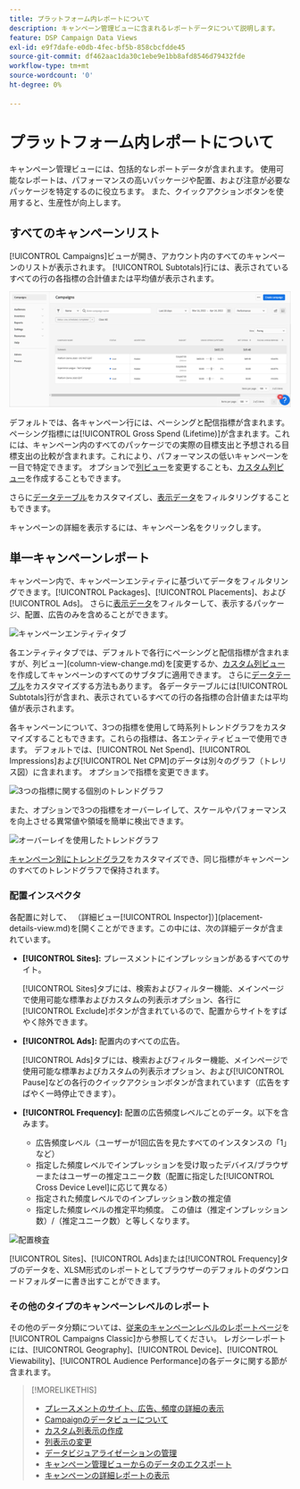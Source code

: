 ```yaml
---
title: プラットフォーム内レポートについて
description: キャンペーン管理ビューに含まれるレポートデータについて説明します。
feature: DSP Campaign Data Views
exl-id: e9f7dafe-e0db-4fec-bf5b-858cbcfdde45
source-git-commit: df462aac1da30c1ebe9e1bb8afd8546d79432fde
workflow-type: tm+mt
source-wordcount: '0'
ht-degree: 0%

---
```


# プラットフォーム内レポートについて

<!-- rename "About Performance Reports in Campaign Management Views?" -->
キャンペーン管理ビューには、包括的なレポートデータが含まれます。 使用可能なレポートは、パフォーマンスの高いパッケージや配置、および注意が必要なパッケージを特定するのに役立ちます。 また、クイックアクションボタンを使用すると、生産性が向上します。

## すべてのキャンペーンリスト

[!UICONTROL Campaigns]ビューが開き、アカウント内のすべてのキャンペーンのリストが表示されます。 [!UICONTROL Subtotals]行には、表示されているすべての行の各指標の合計値または平均値が表示されます。

![キャンペーンリスト](/help/dsp/assets/campaigns-list.png)

デフォルトでは、各キャンペーン行には、ペーシングと配信指標が含まれます。 ペーシング指標には[!UICONTROL Gross Spend (Lifetime)]が含まれます。これには、キャンペーン内のすべてのパッケージでの実際の目標支出と予想される目標支出の比較が含まれます。これにより、パフォーマンスの低いキャンペーンを一目で特定できます。 オプションで[列ビュー](column-view-change.md)を変更することも、[カスタム列ビュー](column-view-create.md)を作成することもできます。

さらに[データテーブル](campaign-data-views-about.md)をカスタマイズし、[表示データ](campaign-data-filter.md)をフィルタリングすることもできます。

キャンペーンの詳細を表示するには、キャンペーン名をクリックします。

## 単一キャンペーンレポート

キャンペーン内で、キャンペーンエンティティに基づいてデータをフィルタリングできます。[!UICONTROL Packages]、[!UICONTROL Placements]、および[!UICONTROL Ads]。 さらに[表示データ](campaign-data-filter.md)をフィルターして、表示するパッケージ、配置、広告のみを含めることができます。

![キャンペーンエンティティタブ](/help/dsp/assets/campaign-subtabs.png)

各エンティティタブでは、デフォルトで各行にペーシングと配信指標が含まれますが、列ビュー](column-view-change.md)を[変更するか、[カスタム列ビュー](column-view-create.md)を作成してキャンペーンのすべてのサブタブに適用できます。 さらに[データテーブル](campaign-data-views-about.md)をカスタマイズする方法もあります。 各データテーブルには[!UICONTROL Subtotals]行が含まれ、表示されているすべての行の各指標の合計値または平均値が表示されます。

各キャンペーンについて、3つの指標を使用して時系列トレンドグラフをカスタマイズすることもできます。これらの指標は、各エンティティビューで使用できます。 デフォルトでは、[!UICONTROL Net Spend]、[!UICONTROL Impressions]および[!UICONTROL Net CPM]のデータは別々のグラフ（トレリス図）に含まれます。 オプションで指標を変更できます。

![3つの指標に関する個別のトレンドグラフ](/help/dsp/assets/trend-chart-separate.png)

また、オプションで3つの指標をオーバーレイして、スケールやパフォーマンスを向上させる異常値や領域を簡単に検出できます。

![オーバーレイを使用したトレンドグラフ](/help/dsp/assets/trend-chart.png)

[キャンペーン別にトレンドグラフ](campaign-data-visualization-manage.md)をカスタマイズでき、同じ指標がキャンペーンのすべてのトレンドグラフで保持されます。

### 配置インスペクタ

各配置に対して、 （詳細ビュー[!UICONTROL Inspector]）](placement-details-view.md)を[開くことができます。この中には、次の詳細データが含まれています。

* **[!UICONTROL Sites]:** プレースメントにインプレッションがあるすべてのサイト。

   [!UICONTROL Sites]タブには、検索およびフィルター機能、メインページで使用可能な標準およびカスタムの列表示オプション、各行に[!UICONTROL Exclude]ボタンが含まれているので、配置からサイトをすばやく除外できます。

* **[!UICONTROL Ads]:** 配置内のすべての広告。

   [!UICONTROL Ads]タブには、検索およびフィルター機能、メインページで使用可能な標準およびカスタムの列表示オプション、および[!UICONTROL Pause]などの各行のクイックアクションボタンが含まれています（広告をすばやく一時停止できます）。

* **[!UICONTROL Frequency]:** 配置の広告頻度レベルごとのデータ。以下を含みます。
   * 広告頻度レベル（ユーザーが1回広告を見たすべてのインスタンスの「1」など）
   * 指定した頻度レベルでインプレッションを受け取ったデバイス/ブラウザーまたはユーザーの推定ユニーク数（配置に指定した[!UICONTROL Cross Device Level]に応じて異なる）
   * 指定された頻度レベルでのインプレッション数の推定値
   * 指定した頻度レベルの推定平均頻度。 この値は（推定インプレッション数）/（推定ユニーク数）と等しくなります。

![配置検査](/help/dsp/assets/placement-inspector-sites.png)

[!UICONTROL Sites]、[!UICONTROL Ads]または[!UICONTROL Frequency]タブのデータを、XLSM形式のレポートとしてブラウザーのデフォルトのダウンロードフォルダーに書き出すことができます。

### その他のタイプのキャンペーンレベルのレポート

その他のデータ分類については、[従来のキャンペーンレベルのレポートページ](/help/dsp/campaign-management/campaigns/campaign-view-report.md)を[!UICONTROL Campaigns Classic]から参照してください。 レガシーレポートには、[!UICONTROL Geography]、[!UICONTROL Device]、[!UICONTROL Viewability]、[!UICONTROL Audience Performance]の各データに関する節が含まれます。

>[!MORELIKETHIS]
>
>* [プレースメントのサイト、広告、頻度の詳細の表示](placement-details-view.md)
>* [Campaignのデータビューについて](campaign-data-views-about.md)
>* [カスタム列表示の作成](column-view-create.md)
>* [列表示の変更](column-view-change.md)
>* [データビジュアライゼーションの管理](campaign-data-visualization-manage.md)
>* [キャンペーン管理ビューからのデータのエクスポート](campaign-export-data.md)
>* [キャンペーンの詳細レポートの表示](/help/dsp/campaign-management/campaigns/campaign-view-report.md)

